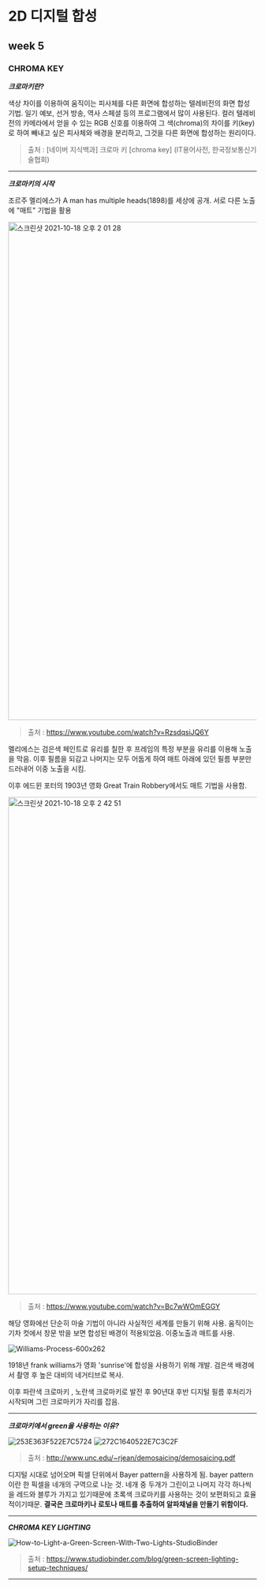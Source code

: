 2D 디지털 합성
===========
week 5
-----------

### CHROMA KEY

***크로마키란?***

색상 차이를 이용하여 움직이는 피사체를 다른 화면에 합성하는 텔레비전의 화면 합성 기법. 일기 예보, 선거 방송, 역사 스페셜 등의 프로그램에서 많이 사용된다. 컬러 텔레비전의 카메라에서 얻을 수 있는 RGB 신호를 이용하여 그 색(chroma)의 차이를 키(key)로 하여 빼내고 싶은 피사체와 배경을 분리하고, 그것을 다른 화면에 합성하는 원리이다.

> 출처 : [네이버 지식백과] 크로마 키 [chroma key] (IT용어사전, 한국정보통신기술협회)

--------------------

***크로마키의 시작***

조르주 멜리에스가 A man has multiple heads(1898)를 세상에 공개. 서로 다른 노출에 "매트" 기법을 활용 

<img width="1010" alt="스크린샷 2021-10-18 오후 2 01 28" src="https://user-images.githubusercontent.com/90230587/137671905-ad085b85-0309-4ca0-a533-25047410b4cc.png">

> 출처 : https://www.youtube.com/watch?v=RzsdqsiJQ6Y

멜리에스는 검은색 페인트로 유리를 칠한 후 프레임의 특정 부분을 유리를 이용해 노출을 막음. 이후 필름을 되감고 나머지는 모두 어둡게 하여 매트 아래에 있던 필름 부분만 드러내어 이중 노출을 시킴.

이후 에드윈 포터의 1903년 영화 Great Train Robbery에서도 매트 기법을 사용함. 

<img width="1008" alt="스크린샷 2021-10-18 오후 2 42 51" src="https://user-images.githubusercontent.com/90230587/137675186-3be35612-42b3-40fe-b173-787b91f59b9c.png">

> 출처 : https://www.youtube.com/watch?v=Bc7wWOmEGGY

해당 영화에선 단순히 마술 기법이 아니라 사실적인 세계를 만들기 위해 사용. 움직이는 기차 컷에서 창문 밖을 보면 합성된 배경이 적용되었음. 이중노출과 매트를 사용.

![Williams-Process-600x262](https://user-images.githubusercontent.com/90230587/142374708-9c56ac00-73ff-44eb-9ec8-4a8a240b2032.jpeg)

1918년 frank williams가 영화 'sunrise'에 합성을 사용하기 위해 개발. 검은색 배경에서 촬영 후 높은 대비의 네거티브로 복사.

이후 파란색 크로마키 , 노란색 크로마키로 발전 후 90년대 후반 디지털 필름 후처리가 시작되며 그린 크로마키가 자리를 잡음.

----------

***크로마키에서 green을 사용하는 이유?***


![253E363F522E7C5724](https://user-images.githubusercontent.com/90230587/142792788-1623848a-653c-4bd9-a26d-e0afefa6f1b0.jpeg)
![272C1640522E7C3C2F](https://user-images.githubusercontent.com/90230587/142792792-93b458e2-feeb-4bcc-a95f-1333687a4809.png)

> 출처 : http://www.unc.edu/~rjean/demosaicing/demosaicing.pdf

디지털 시대로 넘어오며 픽셀 단위에서 Bayer pattern을 사용하게 됨. bayer pattern이란 한 픽셀을 네개의 구역으로 나눈 것.
네개 중 두개가 그린이고 나머지 각각 하나씩을 레드와 블루가 가지고 있기때문에 초록색 크로마키를 사용하는 것이 보편화되고 효율적이기때문.
**결국은 크로마키나 로토나 매트를 추출하여 알파채널을 만들기 위함이다.**

---------------
***CHROMA KEY LIGHTING***

![How-to-Light-a-Green-Screen-With-Two-Lights-StudioBinder](https://user-images.githubusercontent.com/90230587/142798131-61594362-487f-43f1-8a06-89b4bd05b762.jpeg)

>출처 : https://www.studiobinder.com/blog/green-screen-lighting-setup-techniques/

------------
